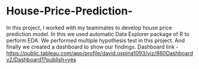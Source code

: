 # House-Price-Prediction-
In this project, I worked with my teammates to develop house price prediction model.
In this we used automatic Data Explorer package of R to perform EDA.
We performed multiple hypothesis test in this project.
And finally we created a dashboard to show our findings.
Dashboard link - https://public.tableau.com/app/profile/david.ospina1093/viz/860Dashboardv2/Dashboard1?publish=yes  
